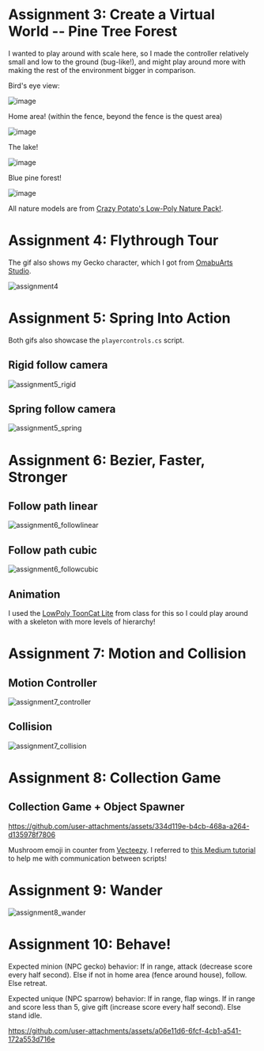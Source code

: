 # Assignment 3: Create a Virtual World -- Pine Tree Forest

I wanted to play around with scale here, so I made the controller relatively small and low to the ground (bug-like!), and might play around more with making the rest of the environment bigger in comparison.

Bird's eye view:

![image](https://github.com/user-attachments/assets/c982d11c-5d0a-4a90-bac3-294774aad876)

Home area! (within the fence, beyond the fence is the quest area)

![image](https://github.com/user-attachments/assets/98750250-8920-49eb-8bea-0622dc4fb8d2)

The lake!

![image](https://github.com/user-attachments/assets/a7f25812-e66a-42e2-af6e-bf2ced91ebaf)

Blue pine forest!

![image](https://github.com/user-attachments/assets/31682ad8-4d5e-4857-beb6-3d10745e8ba8)

All nature models are from [Crazy Potato's Low-Poly Nature Pack!](https://crazy-potato-game-studio.itch.io/low-poly-nature-pack).

# Assignment 4: Flythrough Tour
The gif also shows my Gecko character, which I got from [OmabuArts Studio](https://www.omabuarts.com/product/quirky-series-free-animals/).

![assignment4](https://github.com/user-attachments/assets/c3b61e02-5947-405e-aa79-ec6b5930c8f6)

# Assignment 5: Spring Into Action
Both gifs also showcase the `playercontrols.cs` script.
## Rigid follow camera
![assignment5_rigid](https://github.com/user-attachments/assets/bb6676bc-a98b-42e7-9386-e3c546d582da)

## Spring follow camera
![assignment5_spring](https://github.com/user-attachments/assets/dc382519-afb8-4570-8410-ce21a373a3f7)

# Assignment 6: Bezier, Faster, Stronger

## Follow path linear
![assignment6_followlinear](https://github.com/user-attachments/assets/d0bb2ad9-0ad1-4f33-b472-2185fc478505)

## Follow path cubic
![assignment6_followcubic](https://github.com/user-attachments/assets/f8d74130-77ea-4153-af4a-713527f9964a)

## Animation
I used the [LowPoly ToonCat Lite](https://assetstore.unity.com/packages/3d/characters/animals/lowpoly-toon-cat-lite-66083) from class for this so I could play around with a skeleton with more levels of hierarchy!

# Assignment 7: Motion and Collision

## Motion Controller
![assignment7_controller](https://github.com/user-attachments/assets/8a11f9a4-38c4-43d5-80fd-8d2e286522f9)

## Collision
![assignment7_collision](https://github.com/user-attachments/assets/197e5a22-a1f7-476d-96a8-fa25c00d144c)

# Assignment 8: Collection Game
## Collection Game + Object Spawner

https://github.com/user-attachments/assets/334d119e-b4cb-468a-a264-d135978f7806

Mushroom emoji in counter from [Vecteezy](https://www.vecteezy.com/png/46164045-brown-mushroom-emoji-clipart).
I referred to [this Medium tutorial](https://medium.com/codex/script-communication-in-unity-using-getcomponent-ca4444bfec6) to help me with communication between scripts!

# Assignment 9: Wander

![assignment8_wander](https://github.com/user-attachments/assets/ad2a44ae-651d-42ea-bfe2-306a4c4f370a)

# Assignment 10: Behave!

Expected minion (NPC gecko) behavior: 
If in range, attack (decrease score every half second). Else if not in home area (fence around house), follow. Else retreat.

Expected unique (NPC sparrow) behavior:
If in range, flap wings. If in range and score less than 5, give gift (increase score every half second). Else stand idle.

https://github.com/user-attachments/assets/a06e11d6-6fcf-4cb1-a541-172a553d716e



